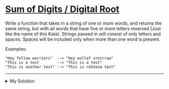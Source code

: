 # [Sum of Digits / Digital Root](https://www.codewars.com/kata/541c8630095125aba6000c00)

Write a function that takes in a string of one or more words, and returns the same string, but with all words that have
five or more letters reversed (Just like the name of this Kata). Strings passed in will consist of only letters and
spaces. Spaces will be included only when more than one word is present.

Examples:

```
"Hey fellow warriors"  --> "Hey wollef sroirraw"
"This is a test        --> "This is a test"
"This is another test" --> "This is rehtona test"
```

---

<details><summary>My Solution</summary>

```js
function digitalRoot(n) {
  if (n < 10) return n;
  let m = n
    .toString()
    .split("")
    .reduce((total, current) => (total = total + Number(current)), 0);

  return digitalRoot(m);
}
```

</details>
